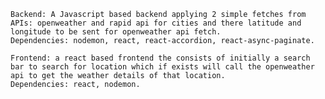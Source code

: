 	Backend: A Javascript based backend applying 2 simple fetches from APIs: openweather and rapid api for cities and there latitude and longitude to be sent for openweather api fetch. 
	Dependencies: nodemon, react, react-accordion, react-async-paginate.
	
	Frontend: a react based frontend the consists of initially a search bar to search for location which if exists will call the openweather api to get the weather details of that location.
	Dependencies: react, nodemon.
